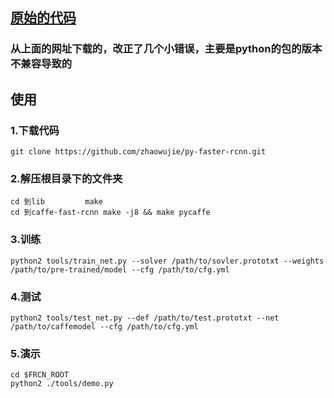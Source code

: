 ## [原始的代码](https://github.com/rbgirshick/py-faster-rcnn)
### 从上面的网址下载的，改正了几个小错误，主要是python的包的版本不兼容导致的
## 使用
### 1.下载代码

```Shell
git clone https://github.com/zhaowujie/py-faster-rcnn.git
```

### 2.解压根目录下的文件夹
```Shell
cd 到lib 		make
cd 到caffe-fast-rcnn	make -j8 && make pycaffe
```

### 3.训练
```Shell
python2 tools/train_net.py --solver /path/to/sovler.prototxt --weights /path/to/pre-trained/model --cfg /path/to/cfg.yml 
```
### 4.测试
```Shell
python2 tools/test_net.py --def /path/to/test.prototxt --net /path/to/caffemodel --cfg /path/to/cfg.yml 
```
### 5.演示
```Shell
cd $FRCN_ROOT
python2 ./tools/demo.py
```
